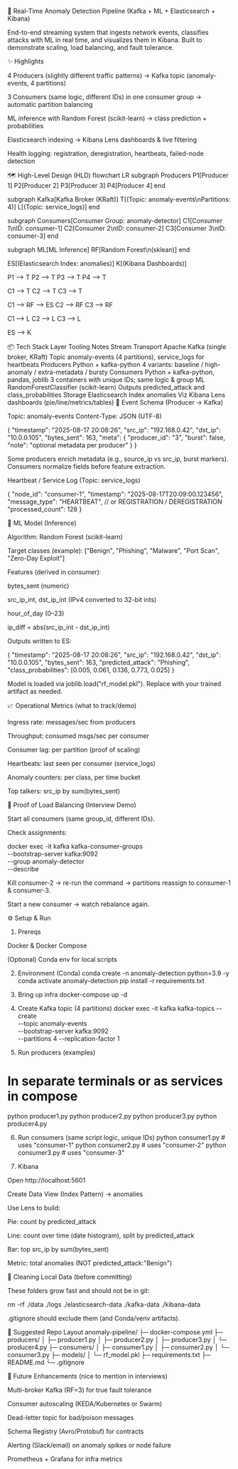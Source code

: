 🔐 Real-Time Anomaly Detection Pipeline (Kafka + ML + Elasticsearch + Kibana)

End-to-end streaming system that ingests network events, classifies attacks with ML in real time, and visualizes them in Kibana. Built to demonstrate scaling, load balancing, and fault tolerance.

✨ Highlights

4 Producers (slightly different traffic patterns) → Kafka topic (anomaly-events, 4 partitions)

3 Consumers (same logic, different IDs) in one consumer group → automatic partition balancing

ML inference with Random Forest (scikit-learn) → class prediction + probabilities

Elasticsearch indexing → Kibana Lens dashboards & live filtering

Health logging: registration, deregistration, heartbeats, failed-node detection

🗺️ High-Level Design (HLD)
flowchart LR
  subgraph Producers
    P1[Producer 1]
    P2[Producer 2]
    P3[Producer 3]
    P4[Producer 4]
  end

  subgraph Kafka[Kafka Broker (KRaft)]
    T[(Topic: anomaly-events\nPartitions: 4)]
    L[(Topic: service_logs)]
  end

  subgraph Consumers[Consumer Group: anomaly-detector]
    C1[Consumer 1\nID: consumer-1]
    C2[Consumer 2\nID: consumer-2]
    C3[Consumer 3\nID: consumer-3]
  end

  subgraph ML[ML Inference]
    RF[Random Forest\n(sklean)]
  end

  ES[(Elasticsearch Index: anomalies)]
  K[(Kibana Dashboards)]

  P1 --> T
  P2 --> T
  P3 --> T
  P4 --> T

  C1 --> T
  C2 --> T
  C3 --> T

  C1 --> RF --> ES
  C2 --> RF
  C3 --> RF

  C1 --> L
  C2 --> L
  C3 --> L

  ES --> K

📦 Tech Stack
Layer	Tooling	Notes
Stream Transport	Apache Kafka (single broker, KRaft)	Topic anomaly-events (4 partitions), service_logs for heartbeats
Producers	Python + kafka-python	4 variants: baseline / high-anomaly / extra-metadata / bursty
Consumers	Python + kafka-python, pandas, joblib	3 containers with unique IDs; same logic & group
ML	RandomForestClassifier (scikit-learn)	Outputs predicted_attack and class_probabilities
Storage	Elasticsearch	Index anomalies
Viz	Kibana	Lens dashboards (pie/line/metrics/tables)
🧾 Event Schema (Producer → Kafka)

Topic: anomaly-events
Content-Type: JSON (UTF-8)

{
  "timestamp": "2025-08-17 20:08:26",
  "src_ip": "192.168.0.42",
  "dst_ip": "10.0.0.105",
  "bytes_sent": 163,
  "meta": {
    "producer_id": "3",
    "burst": false,
    "note": "optional metadata per producer"
  }
}


Some producers enrich metadata (e.g., source_ip vs src_ip, burst markers). Consumers normalize fields before feature extraction.

Heartbeat / Service Log (Topic: service_logs)

{
  "node_id": "consumer-1",
  "timestamp": "2025-08-17T20:09:00.123456",
  "message_type": "HEARTBEAT", // or REGISTRATION / DEREGISTRATION
  "processed_count": 128
}

🧠 ML Model (Inference)

Algorithm: Random Forest (scikit-learn)

Target classes (example): ["Benign", "Phishing", "Malware", "Port Scan", "Zero-Day Exploit"]

Features (derived in consumer):

bytes_sent (numeric)

src_ip_int, dst_ip_int (IPv4 converted to 32-bit ints)

hour_of_day (0–23)

ip_diff = abs(src_ip_int - dst_ip_int)

Outputs written to ES:

{
  "timestamp": "2025-08-17 20:08:26",
  "src_ip": "192.168.0.42",
  "dst_ip": "10.0.0.105",
  "bytes_sent": 163,
  "predicted_attack": "Phishing",
  "class_probabilities": [0.005, 0.061, 0.136, 0.773, 0.025]
}


Model is loaded via joblib.load("rf_model.pkl"). Replace with your trained artifact as needed.

📈 Operational Metrics (what to track/demo)

Ingress rate: messages/sec from producers

Throughput: consumed msgs/sec per consumer

Consumer lag: per partition (proof of scaling)

Heartbeats: last seen per consumer (service_logs)

Anomaly counters: per class, per time bucket

Top talkers: src_ip by sum(bytes_sent)

🧪 Proof of Load Balancing (Interview Demo)

Start all consumers (same group_id, different IDs).

Check assignments:

docker exec -it kafka kafka-consumer-groups \
  --bootstrap-server kafka:9092 \
  --group anomaly-detector \
  --describe


Kill consumer-2 → re-run the command → partitions reassign to consumer-1 & consumer-3.

Start a new consumer → watch rebalance again.

⚙️ Setup & Run
1) Prereqs

Docker & Docker Compose

(Optional) Conda env for local scripts

2) Environment (Conda)
conda create -n anomaly-detection python=3.9 -y
conda activate anomaly-detection
pip install -r requirements.txt

3) Bring up infra
docker-compose up -d

4) Create Kafka topic (4 partitions)
docker exec -it kafka kafka-topics --create \
  --topic anomaly-events \
  --bootstrap-server kafka:9092 \
  --partitions 4 --replication-factor 1

5) Run producers (examples)
# In separate terminals or as services in compose
python producer1.py
python producer2.py
python producer3.py
python producer4.py

6) Run consumers (same script logic, unique IDs)
python consumer1.py  # uses "consumer-1"
python consumer2.py  # uses "consumer-2"
python consumer3.py  # uses "consumer-3"

7) Kibana

Open http://localhost:5601

Create Data View (Index Pattern) → anomalies

Use Lens to build:

Pie: count by predicted_attack

Line: count over time (date histogram), split by predicted_attack

Bar: top src_ip by sum(bytes_sent)

Metric: total anomalies (NOT predicted_attack:"Benign")

🧹 Cleaning Local Data (before committing)

These folders grow fast and should not be in git:

rm -rf ./data ./logs ./elasticsearch-data ./kafka-data ./kibana-data


.gitignore should exclude them (and Conda/venv artifacts).

📁 Suggested Repo Layout
anomaly-pipeline/
├─ docker-compose.yml
├─ producers/
│  ├─ producer1.py
│  ├─ producer2.py
│  ├─ producer3.py
│  └─ producer4.py
├─ consumers/
│  ├─ consumer1.py
│  ├─ consumer2.py
│  └─ consumer3.py
├─ models/
│  └─ rf_model.pkl
├─ requirements.txt
├─ README.md
└─ .gitignore

🚀 Future Enhancements (nice to mention in interviews)

Multi-broker Kafka (RF=3) for true fault tolerance

Consumer autoscaling (KEDA/Kubernetes or Swarm)

Dead-letter topic for bad/poison messages

Schema Registry (Avro/Protobuf) for contracts

Alerting (Slack/email) on anomaly spikes or node failure

Prometheus + Grafana for infra metrics